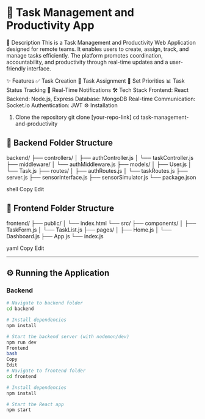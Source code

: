 # 🚀 Task Management and Productivity App
📝 Description
This is a Task Management and Productivity Web Application designed for remote teams. It enables users to create, assign, track, and manage tasks efficiently. The platform promotes coordination, accountability, and productivity through real-time updates and a user-friendly interface.

✨ Features
✅ Task Creation
👥 Task Assignment
📌 Set Priorities
📊 Task Status Tracking
🔔 Real-Time Notifications
🛠️ Tech Stack
Frontend: React
Backend: Node.js, Express
Database: MongoDB
Real-time Communication: Socket.io
Authentication: JWT
⚙️ Installation
1. Clone the repository
git clone [your-repo-link]
cd task-management-and-productivity
## 📂 Backend Folder Structure
backend/
├── controllers/
│ ├── authController.js
│ └── taskController.js
├── middleware/
│ └── authMiddleware.js
├── models/
│ ├── User.js
│ └── Task.js
├── routes/
│ ├── authRoutes.js
│ └── taskRoutes.js
├── server.js
├── sensorInterface.js
├── sensorSimulator.js
└── package.json

shell
Copy
Edit

## 📂 Frontend Folder Structure
frontend/
├── public/
│ └── index.html
└── src/
├── components/
│ ├── TaskForm.js
│ └── TaskList.js
├── pages/
│ ├── Home.js
│ └── Dashboard.js
├── App.js
└── index.js

yaml
Copy
Edit

---

## ⚙️ Running the Application

### Backend

```bash
# Navigate to backend folder
cd backend

# Install dependencies
npm install

# Start the backend server (with nodemon/dev)
npm run dev
Frontend
bash
Copy
Edit
# Navigate to frontend folder
cd frontend

# Install dependencies
npm install

# Start the React app
npm start
